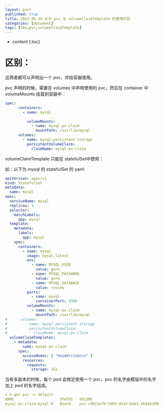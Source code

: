 ```yaml
---
layout: post
published: true
title: 2023-06-26-关于 pvc 与 volumeClaimTemplate 的使用区别
categories: [document]
tags: [k8s,pvc,volumeClaimTemplate]
---
```

* content
{:toc}


# 区别：

这两者都可以声明出一个 pvc，并给容器使用。

pvc 声明的时候，需要在 volumes 中声明使用的 pvc，然后在 container 中 volumeMounts 挂载到容器中：

```yaml
spec:
      containers:
        - name: mysql
					...
          volumeMounts:
            - name: mysql-pv-claim
              mountPath: /var/lib/mysql
      volumes:
        - name: mysql-persistent-storage
          persistentVolumeClaim:
            claimName: mysql-pv-claim
```

volumeClaimTemplate 只能在 statefulSet中使用：

如：以下为 mysql 的 statefulSet 的 yaml

```yaml
apiVersion: apps/v1
kind: StatefulSet
metadata:
  name: mysql
spec:
  serviceName: mysql
  replicas: 1
  selector:
    matchLabels:
      app: mysql
  template:
    metadata:
      labels:
        app: mysql
    spec:
      containers:
        - name: mysql
          image: mysql:latest
          env:
            - name: MYSQL_USER
              value: gorm
            - name: MYSQL_PASSWORD
              value: gorm
            - name: MYSQL_DATABASE
              value: review
          ports:
            - name: mysql
              containerPort: 3306
          volumeMounts:
            - name: mysql-pv-claim
              mountPath: /var/lib/mysql
#      volumes:
#        - name: mysql-persistent-storage
#          persistentVolumeClaim:
#            claimName: mysql-pv-claim
  volumeClaimTemplates:
    - metadata:
        name: mysql-pv-claim
      spec:
        accessModes: [ "ReadWriteOnce" ]
        resources:
          requests:
            storage: 1Gi
```

当有多副本的时候，每个 pod 会绑定使用一个 pvc，pvc 的名字由模版中的名字加上 pod 的名字组成。

```yaml
✗ k get pvc -n default
NAME                     STATUS   VOLUME                                     CAPACITY   ACCESS MODES   STORAGECLASS       AGE
mysql-pv-claim-mysql-0   Bound    pvc-c0021ef0-59b9-451d-beb3-369d4c890119   1Gi        RWO            openebs-hostpath   34m
```
